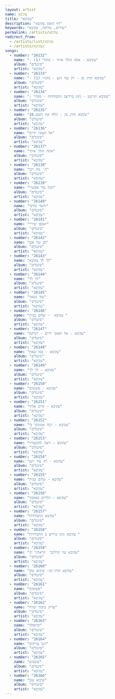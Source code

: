 ```yaml
---
layout: artist
name: עקיבא
title: "עקיבא"
description: "דף האמן עקיבא"
keywords: "שירים, מוזיקה, עקיבא"
permalink: /artists/עקיבא
redirect_from:
  - /artists/list/עקיבא
  - /artists/עקיבא/
songs:
  - number: "26132"
    name: "- עקיבא - אתה הולך איתי - מקורי (1)"
    album: "סינגלים"
    artist: "עקיבא"
  - number: "26133"
    name: "- עקיבא תורג מן - רק עוד רגע - מקורי (1)"
    album: "סינגלים"
    artist: "עקיבא"
  - number: "26134"
    name: "- עקיבא תורגמן - ניגון ברדיצב התבודדות - מקורי"
    album: "סינגלים"
    artist: "עקיבא"
  - number: "26135"
    name: "16.עקיבא תורג מן - הללו את השם"
    album: "סינגלים"
    artist: "עקיבא"
  - number: "26136"
    name: "אל תעזבי ידיים"
    album: "סינגלים"
    artist: "עקיבא"
  - number: "26137"
    name: "אתה הולך איתי"
    album: "סינגלים"
    artist: "עקיבא"
  - number: "26138"
    name: "ה' מה רבו"
    album: "סינגלים"
    artist: "עקיבא"
  - number: "26139"
    name: "הכל עוד אפשרי"
    album: "סינגלים"
    artist: "עקיבא"
  - number: "26140"
    name: "והאר מליבי"
    album: "סינגלים"
    artist: "עקיבא"
  - number: "26141"
    name: "יאספו שיריי"
    album: "סינגלים"
    artist: "עקיבא"
  - number: "26142"
    name: "לב של אבן"
    album: "סינגלים"
    artist: "עקיבא"
  - number: "26143"
    name: "לך לך עקיבא"
    album: "סינגלים"
    artist: "עקיבא"
  - number: "26144"
    name: "לך לך"
    album: "סינגלים"
    artist: "עקיבא"
  - number: "26145"
    name: "עוד נשאר"
    album: "סינגלים"
    artist: "עקיבא"
  - number: "26146"
    name: "עקיבא  - שלום בבית "
    album: "סינגלים"
    artist: "עקיבא"
  - number: "26147"
    name: "עקיבא - אל תאזבי ידיים - רמיקס"
    album: "סינגלים"
    artist: "עקיבא"
  - number: "26148"
    name: "עקיבא - כמו שאת"
    album: "סינגלים"
    artist: "עקיבא"
  - number: "26149"
    name: "עקיבא - לך לך"
    album: "סינגלים"
    artist: "עקיבא"
  - number: "26150"
    name: "עקיבא - פשוטים"
    album: "סינגלים"
    artist: "עקיבא"
  - number: "26151"
    name: "עקיבא - קרוב אליך"
    album: "סינגלים"
    artist: "עקיבא"
  - number: "26152"
    name: "עקיבא - רבה אמונתך בי"
    album: "סינגלים"
    artist: "עקיבא"
  - number: "26153"
    name: "עקיבא - רוצה להתעורר"
    album: "סינגלים"
    artist: "עקיבא"
  - number: "26154"
    name: "עקיבא - רק עוד רגע"
    album: "סינגלים"
    artist: "עקיבא"
  - number: "26155"
    name: "עקיבא - שלום בבית"
    album: "סינגלים"
    artist: "עקיבא"
  - number: "26156"
    name: "עקיבא - תלויים באהבה"
    album: "סינגלים"
    artist: "עקיבא"
  - number: "26157"
    name: "עקיבא התבודדות"
    album: "סינגלים"
    artist: "עקיבא"
  - number: "26158"
    name: "עקיבא ניגון ברדיצ ב התבודדות "
    album: "סינגלים"
    artist: "עקיבא"
  - number: "26159"
    name: "עקיבא שר קרליבך  קראתיך יה"
    album: "סינגלים"
    artist: "עקיבא"
  - number: "26160"
    name: "עקיבא תורג'מן- שיבוא טוב"
    album: "סינגלים"
    artist: "עקיבא"
  - number: "26161"
    name: "פשוטים"
    album: "סינגלים"
    artist: "עקיבא"
  - number: "26162"
    name: "צדיק כתמר יפרח"
    album: "סינגלים"
    artist: "עקיבא"
  - number: "26163"
    name: "קרוסלה"
    album: "סינגלים"
    artist: "עקיבא"
  - number: "26164"
    name: "רננו צדיקים"
    album: "סינגלים"
    artist: "עקיבא"
  - number: "26165"
    name: "שובבים"
    album: "סינגלים"
    artist: "עקיבא"
  - number: "26166"
    name: "שיבוא טוב"
    album: "סינגלים"
    artist: "עקיבא"
---
```

